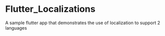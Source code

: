 # Flutter_Localizations
A sample flutter app that demonstrates the use of localization to support 2 languages
